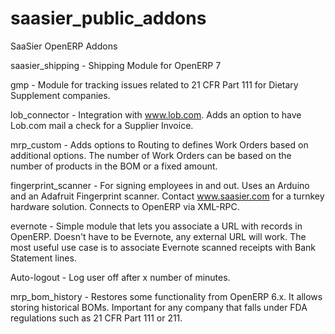 saasier_public_addons
=====================

SaaSier OpenERP Addons

saasier_shipping - Shipping Module for OpenERP 7

gmp - Module for tracking issues related to 21 CFR Part 111 for Dietary Supplement companies. 

lob_connector - Integration with www.lob.com. Adds an option to have Lob.com mail a check for a Supplier Invoice. 

mrp_custom - Adds options to Routing to defines Work Orders based on additional options. The number of Work Orders can be based on the number of products in the BOM or a fixed amount. 

fingerprint_scanner - For signing employees in and out. Uses an Arduino and an Adafruit Fingerprint scanner. Contact www.saasier.com for a turnkey hardware solution. Connects to OpenERP via XML-RPC. 

evernote - Simple module that lets you associate a URL with records in OpenERP. Doesn't have to be Evernote, any external URL will work. The most useful use case is to associate Evernote scanned receipts with Bank Statement lines. 

Auto-logout - Log user off after x number of minutes. 

mrp_bom_history - Restores some functionality from OpenERP 6.x. It allows storing historical BOMs. Important for any company that falls under FDA regulations such as 21 CFR Part 111 or 211. 


